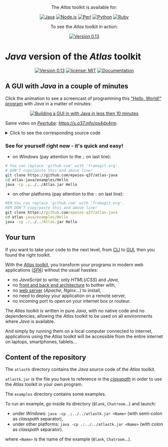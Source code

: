 <div align="center">

The *Atlas* toolkit is available for:

[![Java](https://s.q37.info/jrnv4mj4.svg)](https://github.com/epeios-q37/atlas-java) [![Node.js](https://s.q37.info/fh7v7kn9.svg)](https://github.com/epeios-q37/atlas-node) [![Perl](https://s.q37.info/hgnwnnn3.svg)](https://github.com/epeios-q37/atlas-perl) [![Python](https://s.q37.info/94937nbb.svg)](https://github.com/epeios-q37/atlas-python) [![Ruby](https://s.q37.info/zn4qrx9j.svg)](https://github.com/epeios-q37/atlas-ruby)

To see the *Atlas* toolkit in action:

[![Version 0.13](https://img.shields.io/static/v1.svg?&color=blue&labelColor=red&label=online&message=demonstrations&style=for-the-badge)](https://s.q37.info/sssznrb4)

</div>



# *Java* version of the *Atlas* toolkit

<div align="center">

[![Version 0.13](https://img.shields.io/static/v1.svg?&color=90b4ed&label=Version&message=0.13&style=for-the-badge)](http://github.com/epeios-q37/atlas-java/) [![license: MIT](https://img.shields.io/github/license/epeios-q37/atlas-java?color=yellow&style=for-the-badge)](https://github.com/epeios-q37/atlas-java/blob/master/LICENSE) [![Documentation](https://img.shields.io/static/v1?label=documentation&message=atlastk.org&color=ff69b4&style=for-the-badge)](https://atlastk.org) 

</div>



## A GUI with *Java* in a couple of minutes

Click the animation to see a screencast of programming this ["Hello, World!" program](https://en.wikipedia.org/wiki/%22Hello,_World!%22_program) with *Java* in a matter of minutes:

<div align="center">

[![Building a GUI in with *Java* in less then 10 minutes](https://s.q37.info/qp4z37pg.gif)](https://s.q37.info/vd9xz7jp)

</div>

Same video on [*Peertube*](https://en.wikipedia.org/wiki/PeerTube): <https://s.q37.info/qs4dx4rm>.

<details>
<summary>Click to see the corresponding source code</summary>

```java
import info.q37.atlas.*;

class Hello extends Atlas {
 private static String BODY =
  "<fieldset>" +
  " <input id=\"Input\" xdh:onevent=\"Submit\" value=\"World\"/>" +
  " <button xdh:onevent=\"Submit\">Hello</button>" +
  " <hr/>" +
  " <fieldset>" +
  "  <output id=\"Output\">Greetings displayed here!</output>" +
  " </fieldset>" +
  "</fieldset>";

  @Override
  public void handle(String action, String id)
  {
    switch(action) {
    case "":
      dom.inner("", BODY);
      break;
    case "Submit":
      String name = dom.getValue("Input");
      dom.begin("Output", "<div>Hello, " + name + "!</div>");
      dom.setValue("Input", "" );
      break;
    }
    dom.focus("Input");
  }

  public static void main(String[] args)
  {
    launch(() -> new Hello());
  }
}
```

</details>

### See for yourself right now - it's quick and easy!

- on *Windows* (pay attention to the `;` on last line):
```bash
# You can replace 'github.com' with 'framagit.org'.
# DON'T copy/paste this and above line!
git clone https://github.com/epeios-q37/atlas-java
cd atlas-java/examples/Hello
java -cp .;../../Atlas.jar Hello
```

- on other platforms (pay attention to the `:` on last line):
```bat
REM You can replace 'github.com' with 'framagit.org'.
REM DON'T copy/paste this and above line!
git clone https://github.com/epeios-q37/atlas-java
cd atlas-java/examples/Hello
java -cp .:../../Atlas.jar Hello
```



## Your turn

If you want to take your code to the next level, from [CLI](https://s.q37.info/cnh9nrw9) to [GUI](https://s.q37.info/hw9n3pjs), then you found the right toolkit.

With the [*Atlas* toolkit](http://atlastk.org/), you transform your programs in modern web applications ([*SPA*](https://s.q37.info/7sbmxd3j)) without the usual hassles:
- no *JavaScript* to write; only *HTML*(/*CSS*) and *Java*,
- no [front and back end architecture](https://s.q37.info/px7hhztd) to bother with,
- no [web server](https://s.q37.info/n3hpwsht) (*Apache*, *Nginx*…) to install,
- no need to deploy your application on a remote server,
- no incoming port to open on your internet box or routeur.

The *Atlas* toolkit is written in pure *Java*, with no native code and no dependencies, allowing the *Atlas* toolkit to be used on all environments where *Java* is available. 

And simply by running them on a local computer connected to internet, applications using the *Atlas* toolkit will be accessible from the entire internet on laptops, smartphones, tablets…

## Content of the repository

The `atlastk` directory contains the *Java* source code of the *Atlas* toolkit.

`atlastk.jar` is the file you have to reference in the [*classpath*](https://en.wikipedia.org/wiki/Classpath_(Java)) in order to use the *Atlas* toolkit in your own program.

The `examples` directory contains some examples.

To run an example, go inside its directory (`Blank`, `Chatroom`…) and launch:

- under *Windows*: `java -cp .;../../atlastk.jar <Name>` (with semi-colon as *classpath* separator),
- under other platforms: `java -cp .:../../atlastk.jar <Name>` (with colon as *classpath* separator).

where `<Name>` is the name of the example (`Blank`, `Chatroom`…).
